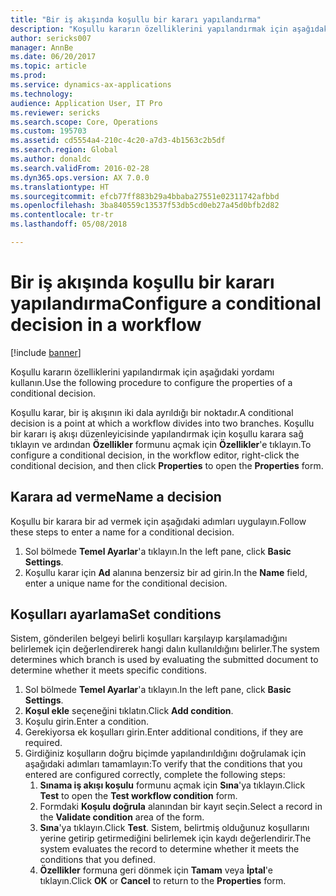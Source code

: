 ```yaml
---
title: "Bir iş akışında koşullu bir kararı yapılandırma"
description: "Koşullu kararın özelliklerini yapılandırmak için aşağıdaki yordamı kullanın."
author: sericks007
manager: AnnBe
ms.date: 06/20/2017
ms.topic: article
ms.prod: 
ms.service: dynamics-ax-applications
ms.technology: 
audience: Application User, IT Pro
ms.reviewer: sericks
ms.search.scope: Core, Operations
ms.custom: 195703
ms.assetid: cd5554a4-210c-4c20-a7d3-4b1563c2b5df
ms.search.region: Global
ms.author: donaldc
ms.search.validFrom: 2016-02-28
ms.dyn365.ops.version: AX 7.0.0
ms.translationtype: HT
ms.sourcegitcommit: efcb77ff883b29a4bbaba27551e02311742afbbd
ms.openlocfilehash: 3ba840559c13537f53db5cd0eb27a45d0bfb2d82
ms.contentlocale: tr-tr
ms.lasthandoff: 05/08/2018

---
```


# <a name="configure-a-conditional-decision-in-a-workflow"></a><span data-ttu-id="6e17d-103">Bir iş akışında koşullu bir kararı yapılandırma</span><span class="sxs-lookup"><span data-stu-id="6e17d-103">Configure a conditional decision in a workflow</span></span>

[!include [banner](../includes/banner.md)]

<span data-ttu-id="6e17d-104">Koşullu kararın özelliklerini yapılandırmak için aşağıdaki yordamı kullanın.</span><span class="sxs-lookup"><span data-stu-id="6e17d-104">Use the following procedure to configure the properties of a conditional decision.</span></span>

<span data-ttu-id="6e17d-105">Koşullu karar, bir iş akışının iki dala ayrıldığı bir noktadır.</span><span class="sxs-lookup"><span data-stu-id="6e17d-105">A conditional decision is a point at which a workflow divides into two branches.</span></span> <span data-ttu-id="6e17d-106">Koşullu bir kararı iş akışı düzenleyicisinde yapılandırmak için koşullu karara sağ tıklayın ve ardından **Özellikler** formunu açmak için **Özellikler**'e tıklayın.</span><span class="sxs-lookup"><span data-stu-id="6e17d-106">To configure a conditional decision, in the workflow editor, right-click the conditional decision, and then click **Properties** to open the **Properties** form.</span></span>

## <a name="name-a-decision"></a><span data-ttu-id="6e17d-107">Karara ad verme</span><span class="sxs-lookup"><span data-stu-id="6e17d-107">Name a decision</span></span>
<span data-ttu-id="6e17d-108">Koşullu bir karara bir ad vermek için aşağıdaki adımları uygulayın.</span><span class="sxs-lookup"><span data-stu-id="6e17d-108">Follow these steps to enter a name for a conditional decision.</span></span>
1.  <span data-ttu-id="6e17d-109">Sol bölmede **Temel Ayarlar**'a tıklayın.</span><span class="sxs-lookup"><span data-stu-id="6e17d-109">In the left pane, click **Basic Settings**.</span></span>
2.  <span data-ttu-id="6e17d-110">Koşullu karar için **Ad** alanına benzersiz bir ad girin.</span><span class="sxs-lookup"><span data-stu-id="6e17d-110">In the **Name** field, enter a unique name for the conditional decision.</span></span>

## <a name="set-conditions"></a><span data-ttu-id="6e17d-111"> Koşulları ayarlama</span><span class="sxs-lookup"><span data-stu-id="6e17d-111">Set conditions</span></span>
<span data-ttu-id="6e17d-112">Sistem, gönderilen belgeyi belirli koşulları karşılayıp karşılamadığını belirlemek için değerlendirerek hangi dalın kullanıldığını belirler.</span><span class="sxs-lookup"><span data-stu-id="6e17d-112">The system determines which branch is used by evaluating the submitted document to determine whether it meets specific conditions.</span></span>
1.  <span data-ttu-id="6e17d-113">Sol bölmede **Temel Ayarlar**'a tıklayın.</span><span class="sxs-lookup"><span data-stu-id="6e17d-113">In the left pane, click **Basic Settings**.</span></span>
2.  <span data-ttu-id="6e17d-114">**Koşul ekle** seçeneğini tıklatın.</span><span class="sxs-lookup"><span data-stu-id="6e17d-114">Click **Add condition**.</span></span>
3.  <span data-ttu-id="6e17d-115">Koşulu girin.</span><span class="sxs-lookup"><span data-stu-id="6e17d-115">Enter a condition.</span></span>
4.  <span data-ttu-id="6e17d-116">Gerekiyorsa ek koşulları girin.</span><span class="sxs-lookup"><span data-stu-id="6e17d-116">Enter additional conditions, if they are required.</span></span>
5.  <span data-ttu-id="6e17d-117">Girdiğiniz koşulların doğru biçimde yapılandırıldığını doğrulamak için aşağıdaki adımları tamamlayın:</span><span class="sxs-lookup"><span data-stu-id="6e17d-117">To verify that the conditions that you entered are configured correctly, complete the following steps:</span></span>
    1.  <span data-ttu-id="6e17d-118">**Sınama iş akışı koşulu** formunu açmak için **Sına**'ya tıklayın.</span><span class="sxs-lookup"><span data-stu-id="6e17d-118">Click **Test** to open the **Test workflow condition** form.</span></span>
    2.  <span data-ttu-id="6e17d-119">Formdaki **Koşulu doğrula** alanından bir kayıt seçin.</span><span class="sxs-lookup"><span data-stu-id="6e17d-119">Select a record in the **Validate condition** area of the form.</span></span>
    3.  <span data-ttu-id="6e17d-120">**Sına**'ya tıklayın.</span><span class="sxs-lookup"><span data-stu-id="6e17d-120">Click **Test**.</span></span> <span data-ttu-id="6e17d-121">Sistem, belirtmiş olduğunuz koşullarını yerine getirip getirmediğini belirlemek için kaydı değerlendirir.</span><span class="sxs-lookup"><span data-stu-id="6e17d-121">The system evaluates the record to determine whether it meets the conditions that you defined.</span></span>
    4.  <span data-ttu-id="6e17d-122">**Özellikler** formuna geri dönmek için **Tamam** veya **İptal**'e tıklayın.</span><span class="sxs-lookup"><span data-stu-id="6e17d-122">Click **OK** or **Cancel** to return to the **Properties** form.</span></span>






